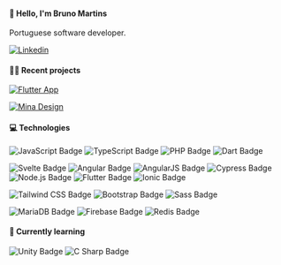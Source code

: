 #### 👋 Hello, I'm Bruno Martins
Portuguese software developer.

<a href="https://www.linkedin.com/in/brunorodrigues355/"><img alt="Linkedin" src="https://img.shields.io/badge/LinkedIn-0A66C2?logo=linkedin&logoColor=fff&style=for-the-badge"></a>

#### 🧑‍💻 Recent projects
<a href="#"><img alt="Flutter App" src="https://img.shields.io/endpoint?style=for-the-badge&url=https%3A%2F%2Fbmartins.dev%2Fbadges%2Fflutter-app.json"></a>

<a href="https://github.com/bmartinsdev/mina-svelte-kit"><img alt="Mina Design" src="https://img.shields.io/endpoint?style=for-the-badge&url=https%3A%2F%2Fbmartins.dev%2Fbadges%2Fmina-design.json"></a>



#### 💻 Technologies
![JavaScript Badge](https://img.shields.io/badge/JavaScript-F7DF1E?logo=javascript&logoColor=000&style=for-the-badge) ![TypeScript Badge](https://img.shields.io/badge/TypeScript-3178C6?logo=typescript&logoColor=fff&style=for-the-badge) ![PHP Badge](https://img.shields.io/badge/PHP-777BB4?logo=php&logoColor=fff&style=for-the-badge) ![Dart Badge](https://img.shields.io/badge/Dart-0175C2?logo=dart&logoColor=fff&style=for-the-badge)

![Svelte Badge](https://img.shields.io/badge/Svelte-FF3E00?logo=svelte&logoColor=fff&style=for-the-badge) ![Angular Badge](https://img.shields.io/badge/Angular-DD0031?logo=angular&logoColor=fff&style=for-the-badge) ![AngularJS Badge](https://img.shields.io/badge/AngularJS-E23237?logo=angularjs&logoColor=fff&style=for-the-badge) ![Cypress Badge](https://img.shields.io/badge/Cypress-17202C?logo=cypress&logoColor=fff&style=for-the-badge) ![Node.js Badge](https://img.shields.io/badge/Node.js-393?logo=nodedotjs&logoColor=fff&style=for-the-badge) ![Flutter Badge](https://img.shields.io/badge/Flutter-02569B?logo=flutter&logoColor=fff&style=for-the-badge) ![Ionic Badge](https://img.shields.io/badge/Ionic-3880FF?logo=ionic&logoColor=fff&style=for-the-badge)

![Tailwind CSS Badge](https://img.shields.io/badge/Tailwind%20CSS-06B6D4?logo=tailwindcss&logoColor=fff&style=for-the-badge) ![Bootstrap Badge](https://img.shields.io/badge/Bootstrap-7952B3?logo=bootstrap&logoColor=fff&style=for-the-badge) ![Sass Badge](https://img.shields.io/badge/Sass-C69?logo=sass&logoColor=fff&style=for-the-badge)

![MariaDB Badge](https://img.shields.io/badge/MariaDB-003545?logo=mariadb&logoColor=fff&style=for-the-badge) ![Firebase Badge](https://img.shields.io/badge/Firebase-FFCA28?logo=firebase&logoColor=000&style=for-the-badge) ![Redis Badge](https://img.shields.io/badge/Redis-DC382D?logo=redis&logoColor=fff&style=for-the-badge)

#### 📖 Currently learning
![Unity Badge](https://img.shields.io/badge/Unity-FFF?logo=unity&logoColor=000&style=for-the-badge) ![C Sharp Badge](https://img.shields.io/badge/C%20Sharp-239120?logo=csharp&logoColor=fff&style=for-the-badge)
